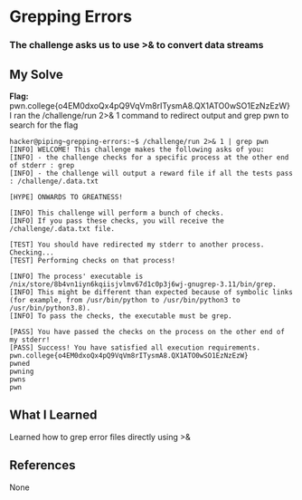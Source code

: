 # Grepping Errors
### The challenge asks us to use >& to convert data streams


## My Solve
**Flag:** pwn.college{o4EM0dxoQx4pQ9VqVm8rITysmA8.QX1ATO0wSO1EzNzEzW}
I ran the /challenge/run 2>& 1 command to redirect output and grep
pwn to search for the flag


```
hacker@piping~grepping-errors:~$ /challenge/run 2>& 1 | grep pwn
[INFO] WELCOME! This challenge makes the following asks of you:
[INFO] - the challenge checks for a specific process at the other end of stderr : grep
[INFO] - the challenge will output a reward file if all the tests pass : /challenge/.data.txt

[HYPE] ONWARDS TO GREATNESS!

[INFO] This challenge will perform a bunch of checks.
[INFO] If you pass these checks, you will receive the /challenge/.data.txt file.

[TEST] You should have redirected my stderr to another process. Checking...
[TEST] Performing checks on that process!

[INFO] The process' executable is /nix/store/8b4vn1iyn6kqiisjvlmv67d1c0p3j6wj-gnugrep-3.11/bin/grep.
[INFO] This might be different than expected because of symbolic links (for example, from /usr/bin/python to /usr/bin/python3 to /usr/bin/python3.8).
[INFO] To pass the checks, the executable must be grep.

[PASS] You have passed the checks on the process on the other end of my stderr!
[PASS] Success! You have satisfied all execution requirements.
pwn.college{o4EM0dxoQx4pQ9VqVm8rITysmA8.QX1ATO0wSO1EzNzEzW}
pwned
pwning
pwns
pwn
```

## What I Learned
Learned how to grep error files directly using >&

## References
None